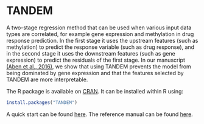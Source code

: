 # TANDEM
A two-stage regression method that can be used when various input data types are correlated, for example gene expression and methylation in drug response prediction. In the first stage it uses the upstream features (such as methylation) to predict the response variable (such as drug response), and in the second stage it uses the downstream features (such as gene expression) to predict the residuals of the first stage. In our manuscript [(Aben et al., 2016)](https://doi.org/10.1093/bioinformatics/btw449), we show that using TANDEM prevents the model from being dominated by gene expression and that the features selected by TANDEM are more interpretable.

The R package is available on [CRAN](https://cran.r-project.org/package=TANDEM/index.html). It can be installed within R using:
```r
install.packages("TANDEM")
```
A quick start can be found [here](https://cran.r-project.org/package=TANDEM/vignettes/my-vignette.html). The reference manual can be found [here](https://cran.r-project.org/package=TANDEM/TANDEM.pdf).
